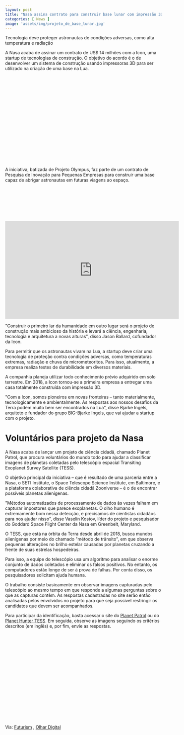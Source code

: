 ```yaml
---
layout: post
title: "Nasa assina contrato para construir base lunar com impressão 3D"
categories: [ News ]
image: 'assets/img/projeto_de_base_lunar.jpg'
---
```


Tecnologia deve proteger astronautas de condições adversas, como alta temperatura e radiação

A Nasa acaba de assinar um contrato de US$ 14 milhões com a Icon, uma startup de tecnologias de construção. O objetivo do acordo é o de desenvolver um sistema de construção usando impressoras 3D para ser utilizado na criação de uma base na Lua.

<!-- QUADRADO -->
<script async src="//pagead2.googlesyndication.com/pagead/js/adsbygoogle.js"></script>
<ins class="adsbygoogle"
style="display:inline-block;width:336px;height:280px"
data-ad-client="ca-pub-2838251107855362"
data-ad-slot="5351066970"></ins>
<script>
(adsbygoogle = window.adsbygoogle || []).push({});
</script>

A iniciativa, batizada de Projeto Olympus, faz parte de um contrato de Pesquisa de Inovação para Pequenas Empresas para construir uma base capaz de abrigar astronautas em futuras viagens ao espaço.

<!-- MINI ANÚNCIO -->
<script async src="//pagead2.googlesyndication.com/pagead/js/adsbygoogle.js"></script>
<!-- Games Root -->
<ins class="adsbygoogle"
style="display:inline-block;width:730px;height:95px"
data-ad-client="ca-pub-2838251107855362"
data-ad-slot="5351066970"></ins>
<script>
(adsbygoogle = window.adsbygoogle || []).push({});
</script>

<iframe width="560" height="315" src="https://www.youtube.com/embed/yu0aYuF-y9E" frameborder="0" allow="accelerometer; autoplay; clipboard-write; encrypted-media; gyroscope; picture-in-picture" allowfullscreen></iframe>

<!-- RETANGULO LARGO 2 -->
<script async src="//pagead2.googlesyndication.com/pagead/js/adsbygoogle.js"></script>
<ins class="adsbygoogle"
style="display:block; text-align:center;"
data-ad-layout="in-article"
data-ad-format="fluid"
data-ad-client="ca-pub-2838251107855362"
data-ad-slot="8549252987"></ins>
<script>
(adsbygoogle = window.adsbygoogle || []).push({});
</script>

"Construir o primeiro lar da humanidade em outro lugar será o projeto de construção mais ambicioso da história e levará a ciência, engenharia, tecnologia e arquitetura a novas alturas", disso Jason Ballard, cofundador da Icon.

Para permitir que os astronautas vivam na Lua, a startup deve criar uma tecnologia de proteção contra condições adversas, como temperaturas extremas, radiação e chuva de micrometeoritos. Para isso, atualmente, a empresa realiza testes de durabilidade em diversos materiais.

A companhia planeja utilizar todo conhecimento prévio adquirido em solo terrestre. Em 2018, a Icon tornou-se a primeira empresa a entregar uma casa totalmente construída com impressão 3D.

"Com a Icon, somos pioneiros em novas fronteiras – tanto materialmente, tecnologicamente e ambientalmente. As respostas aos nossos desafios da Terra podem muito bem ser encontrados na Lua", disse Bjarke Ingels, arquiteto e fundador do grupo BIG-Bjarke Ingels, que vai ajudar a startup com o projeto.

<!-- RETANGULO LARGO -->
<script async src="https://pagead2.googlesyndication.com/pagead/js/adsbygoogle.js"></script>
<!-- Informat -->
<ins class="adsbygoogle"
style="display:block"
data-ad-client="ca-pub-2838251107855362"
data-ad-slot="2327980059"
data-ad-format="auto"
data-full-width-responsive="true"></ins>
<script>
(adsbygoogle = window.adsbygoogle || []).push({});
</script>

# Voluntários para projeto da Nasa

A Nasa acaba de lançar um projeto de ciência cidadã, chamado Planet Patrol, que procura voluntários do mundo todo para ajudar a classificar imagens de planetas coletadas pelo telescópio espacial Transiting Exoplanet Survey Satellite (TESS).

O objetivo principal da iniciativa – que é resultado de uma parceria entre a Nasa, o SETI Institute, o Space Telescope Science Institute, em Baltimore, e a plataforma colaborativa de ciência cidadã Zooniverse – é o de encontrar possíveis planetas alienígenas.

"Métodos automatizados de processamento de dados às vezes falham em capturar impostores que parece exoplanetas. O olho humano é extremamente bom nessa detecção, e precisamos de cientistas cidadãos para nos ajudar nisso", disse Vaselin Kostov, líder do projeto e pesquisador do Goddard Space Flight Center da Nasa em Greenbelt, Maryland.

O TESS, que está na órbita da Terra desde abril de 2018, busca mundos alienígenas por meio do chamado "método de trânsito", em que observa pequenas alterações no brilho estelar causadas por planetas cruzando a frente de suas estrelas hospedeiras.

Para isso, a equipe do telescópio usa um algoritmo para analisar o enorme conjunto de dados coletados e eliminar os falsos positivos. No entanto, os computadores estão longe de ser à prova de falhas. Por conta disso, os pesquisadores solicitam ajuda humana.

O trabalho consiste basicamente em observar imagens capturadas pelo telescópio ao mesmo tempo em que responde a algumas perguntas sobre o que as capturas contêm. As respostas cadastradas no site serão então analisadas pelos envolvidos no projeto para que seja possível restringir os candidatos que devem ser acompanhados.

Para participar da identificação, basta acessar o site do [Planet Patrol](https://www.zooniverse.org/projects/marckuchner/planet-patrol/classify) ou do [Planet Hunter TESS](https://www.zooniverse.org/projects/nora-dot-eisner/planet-hunters-tess/classify). Em seguida, observe as imagens seguindo os critérios descritos (em inglês) e, por fim, envie as respostas.

<!-- QUADRADO -->
<script async src="//pagead2.googlesyndication.com/pagead/js/adsbygoogle.js"></script>
<ins class="adsbygoogle"
style="display:inline-block;width:336px;height:280px"
data-ad-client="ca-pub-2838251107855362"
data-ad-slot="5351066970"></ins>
<script>
(adsbygoogle = window.adsbygoogle || []).push({});
</script>

Via: [Futurism](https://futurism.com/the-byte/nasa-3d-printing-space-habitat) , [Olhar Digital](https://olhardigital.com.br/ciencia-e-espaco/noticia/nasa-assina-contrato-para-construir-base-lunar-com-impressao-3d/108180)
